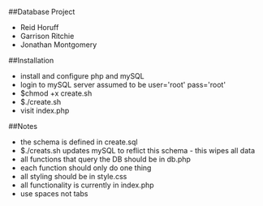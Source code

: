 ##Database Project
 * Reid Horuff
 * Garrison Ritchie
 * Jonathan Montgomery

##Installation
 * install and configure php and mySQL
 * login to mySQL server assumed to be user='root' pass='root'
 * $chmod +x create.sh
 * $./create.sh
 * visit index.php

##Notes
 * the schema is defined in create.sql 
 * $./creats.sh updates mySQL to reflict this schema - this wipes all data
 * all functions that query the DB should be in db.php
 * each function should only do one thing
 * all styling should be in style.css
 * all functionality is currently in index.php
 * use spaces not tabs
